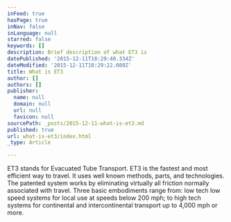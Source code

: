 ```yaml
---
inFeed: true
hasPage: true
inNav: false
inLanguage: null
starred: false
keywords: []
description: Brief description of what ET3 is
datePublished: '2015-12-11T18:29:40.334Z'
dateModified: '2015-12-11T18:29:22.080Z'
title: What is ET3
author: []
authors: []
publisher:
  name: null
  domain: null
  url: null
  favicon: null
sourcePath: _posts/2015-12-11-what-is-et3.md
published: true
url: what-is-et3/index.html
_type: Article

---
```

ET3 stands for Evacuated Tube Transport. ET3 is the fastest and most efficient way to travel. It uses well known methods, parts, and technologies. The patented system works by eliminating virtually all friction normally associated with travel. Three basic embodiments range from: low tech low speed systems for local use at speeds below 200 mph; to high tech systems for continental and intercontinental transport up to 4,000 mph or more.